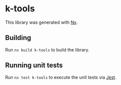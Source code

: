 # k-tools

This library was generated with [Nx](https://nx.dev).

## Building

Run `nx build k-tools` to build the library.

## Running unit tests

Run `nx test k-tools` to execute the unit tests via [Jest](https://jestjs.io).
